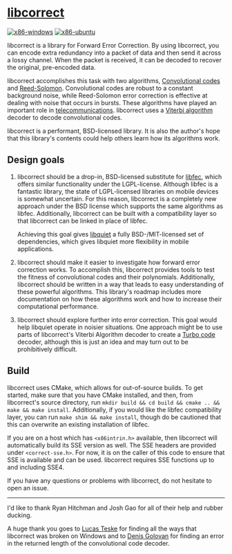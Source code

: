 [libcorrect](https://github.com/quiet/libcorrect)
===========
[![x86-windows](https://github.com/williamyang98/libcorrect/actions/workflows/x86-windows.yml/badge.svg)](https://github.com/williamyang98/libcorrect/actions/workflows/x86-windows.yml)
[![x86-ubuntu](https://github.com/williamyang98/libcorrect/actions/workflows/x86-ubuntu.yml/badge.svg)](https://github.com/williamyang98/libcorrect/actions/workflows/x86-ubuntu.yml)

libcorrect is a library for Forward Error Correction. By using libcorrect, you can encode extra redundancy into a packet of data and then send it across a lossy channel. When the packet is received, it can be decoded to recover the original, pre-encoded data.

libcorrect accomplishes this task with two algorithms, [Convolutional codes](https://en.wikipedia.org/wiki/Convolutional_code) and [Reed-Solomon](https://en.wikipedia.org/wiki/Reed%E2%80%93Solomon_error_correction). Convolutional codes are robust to a constant background noise, while Reed-Solomon error correction is effective at dealing with noise that occurs in bursts. These algorithms have played an important role in [telecommunications](https://en.wikipedia.org/wiki/Error_detection_and_correction#Deep-space_telecommunications). libcorrect uses a [Viterbi algorithm](https://en.wikipedia.org/wiki/Viterbi_algorithm) decoder to decode convolutional codes.

libcorrect is a performant, BSD-licensed library. It is also the author's hope that this library's contents could help others learn how its algorithms work.

Design goals
-----------

1. libcorrect should be a drop-in, BSD-licensed substitute for [libfec](http://www.ka9q.net/code/fec/), which offers similar functionality under the LGPL-license. Although libfec is a fantastic library, the state of LGPL-licensed libraries on mobile devices is somewhat uncertain. For this reason, libcorrect is a completely new approach under the BSD license which supports the same algorithms as libfec. Additionally, libcorrect can be built with a compatibility layer so that libcorrect can be linked in place of libfec.

    Achieving this goal gives [libquiet](https://github.com/quiet/quiet) a fully BSD-/MIT-licensed set of dependencies, which gives libquiet more flexibility in mobile applications.

2. libcorrect should make it easier to investigate how forward error correction works. To accomplish this, libcorrect provides tools to test the fitness of convolutional codes and their polynomials. Additionally, libcorrect should be written in a way that leads to easy understanding of these powerful algorithms. This library's roadmap includes more documentation on how these algorithms work and how to increase their computational performance.

3. libcorrect should explore further into error correction. This goal would help libquiet operate in noisier situations. One approach might be to use parts of libcorrect's Viterbi Algorithm decoder to create a [Turbo code](https://en.wikipedia.org/wiki/Turbo_code) decoder, although this is just an idea and may turn out to be prohibitively difficult.

Build
-----------
libcorrect uses CMake, which allows for out-of-source builds. To get started, make sure that you have CMake installed, and then, from libcorrect's source directory, run `mkdir build && cd build && cmake .. && make && make install`. Additionally, if you would like the libfec compatibility layer, you can run `make shim && make install`, though do be cautioned that this can overwrite an existing installation of libfec.

If you are on a host which has `<x86intrin.h>` available, then libcorrect will automatically build its SSE version as well. The SSE headers are provided under `<correct-sse.h>`. For now, it is on the caller of this code to ensure that SSE is available and can be used. libcorrect requires SSE functions up to and including SSE4.

If you have any questions or problems with libcorrect, do not hesitate to open an issue.

-----------
I'd like to thank Ryan Hitchman and Josh Gao for all of their help and rubber ducking.

A huge thank you goes to [Lucas Teske](https://github.com/racerxdl) for finding all the ways that libcorrect was broken on Windows and to [Denis Golovan](https://github.com/MageSlayer) for finding an error in the returned length of the convolutional code decoder.




